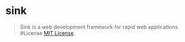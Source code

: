 # sink
>Sink is a web development framework for rapid web applications.
#License
[MIT License](https://github.com/ConfiYobo/sink/blob/master/LICENSE)
